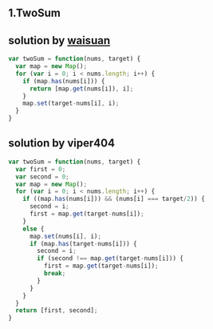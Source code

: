 ## 1.TwoSum
## solution by [waisuan](https://discuss.leetcode.com/topic/16687/my-short-java-solution-o-n-hashmap)
```javascript
var twoSum = function(nums, target) {
  var map = new Map();
  for (var i = 0; i < nums.length; i++) {
    if (map.has(nums[i])) {
      return [map.get(nums[i]), i];
    }
    map.set(target-nums[i], i);
  }
}
```
## solution by viper404
```javascript
var twoSum = function(nums, target) {
  var first = 0;
  var second = 0;
  var map = new Map();
  for (var i = 0; i < nums.length; i++) {
    if ((map.has(nums[i])) && (nums[i] === target/2)) {
      second = i;
      first = map.get(target-nums[i]);
    }
    else {
      map.set(nums[i], i);
      if (map.has(target-nums[i])) {
        second = i;
        if (second !== map.get(target-nums[i])) {
          first = map.get(target-nums[i]);
          break;
        }
      }
    }
  }
  return [first, second];
}
```
